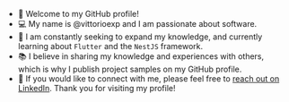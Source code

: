 - 🤗 Welcome to my GitHub profile!
- 💻 My name is @vittorioexp and I am passionate about software. 
- 🌱 I am constantly seeking to expand my knowledge, and currently learning about `Flutter` and the `NestJS` framework. 
- 📚 I believe in sharing my knowledge and experiences with others, which is why I publish project samples on my GitHub profile. 
- 🙌 If you would like to connect with me, please feel free to [reach out on LinkedIn](https://www.linkedin.com/in/vittorioexp/?locale=en_US). Thank you for visiting my profile!
